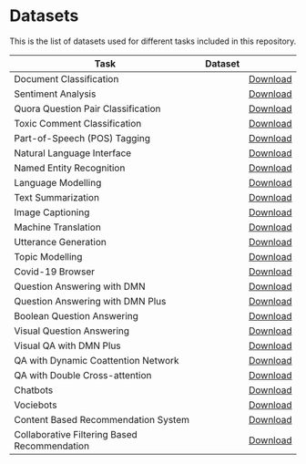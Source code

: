 # Datasets

This is the list of datasets used for different tasks included in this repository.

| Task | Dataset ||
|---|---|---|
| Document Classification |  | [Download]() |
| Sentiment Analysis |  | [Download]() |
| Quora Question Pair Classification |  | [Download]() |
| Toxic Comment Classification |  | [Download]() |
| Part-of-Speech (POS) Tagging |  | [Download]() |
| Natural Language Interface |  | [Download]() |
| Named Entity Recognition |  | [Download]() |
| Language Modelling |  | [Download]() |
| Text Summarization |  | [Download]() |
| Image Captioning |  | [Download]() |
| Machine Translation |  | [Download]() |
| Utterance Generation |  | [Download]() |
| Topic Modelling |  | [Download]() |
| Covid-19 Browser |  | [Download]() |
| Question Answering with DMN |  | [Download]() |
| Question Answering with DMN Plus |  | [Download]() |
| Boolean Question Answering |  | [Download]() |
| Visual Question Answering |  | [Download]() |
| Visual QA with DMN Plus |  | [Download]() |
| QA with Dynamic Coattention Network |  | [Download]() |
| QA with Double Cross-attention |  | [Download]() |
| Chatbots |  | [Download]() |
| Vociebots |  | [Download]() |
| Content Based Recommendation System |  | [Download]() |
| Collaborative Filtering Based Recommendation |  | [Download]() |
